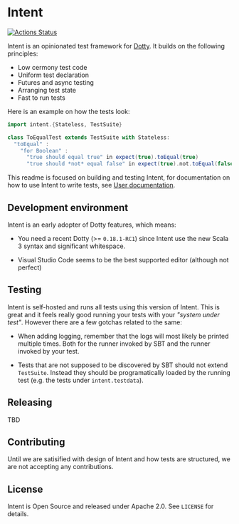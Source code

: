 # Intent

[![Actions Status](https://github.com/factor10/intent/workflows/CI/badge.svg)](https://github.com/factor10/intent/actions)

Intent is an opinionated test framework for [Dotty](https://dotty.epfl.ch). It builds on
the following principles:

* Low cermony test code
* Uniform test declaration
* Futures and async testing
* Arranging test state
* Fast to run tests

Here is an example on how the tests look:

```scala
import intent.{Stateless, TestSuite}

class ToEqualTest extends TestSuite with Stateless:
  "toEqual" :
    "for Boolean" :
      "true should equal true" in expect(true).toEqual(true)
      "true should *not* equal false" in expect(true).not.toEqual(false)
```

This readme is focused on building and testing Intent, for documentation on
how to use Intent to write tests, see [User documentation](docs/index.md).


## Development environment

Intent is an early adopter of Dotty features, which means:

* You need a recent Dotty (>= `0.18.1-RC1`) since Intent use the new Scala 3 syntax
 and significant whitespace.

* Visual Studio Code seems to be the best supported editor (although not perfect)


## Testing

Intent is self-hosted and runs all tests using this version of Intent. This is
great and it feels really good running your tests with your _"system under test"_.
However there are a few gotchas related to the same:

* When adding logging, remember that the logs will most likely be printed multiple
  times. Both for the runner invoked by SBT and the runner invoked by your test.

* Tests that are not supposed to be discovered by SBT should not extend `TestSuite`.
  Instead they should be programatically loaded by the running test (e.g. the tests
  under `intent.testdata`).


## Releasing

TBD


## Contributing

Until we are satisified with design of Intent and how tests are structured, we are
not accepting any contributions.


## License

Intent is Open Source and released under Apache 2.0. See `LICENSE` for details.
